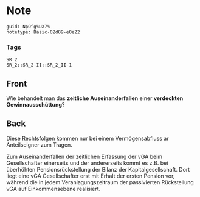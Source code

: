 # Note
```
guid: NpQ^g%UX7%
notetype: Basic-02d89-e0e22
```

### Tags
```
SR_2
SR_2::SR_2-II::SR_2_II-1
```

## Front
Wie behandelt man das <b>zeitliche Auseinanderfallen</b> einer
<b>verdeckten Gewinnausschüttung</b>?

## Back
Diese Rechtsfolgen kommen nur bei einem Vermögensabfluss ar Anteilseigner zum Tragen. 

Zum Auseinanderfallen der zeitlichen Erfassung der vGA beim Gesellschafter einerseits und der andererseits kommt es z.B. bei überhöhten Pensionsrückstellung der Bilanz der Kapitalgesellschaft. Dort liegt eine vGA Gesellschafter erst mit Erhalt der ersten Pension vor, während die in jedem Veranlagungszeitraum der passivierten Rückstellung vGA auf Einkommensebene realisiert.
